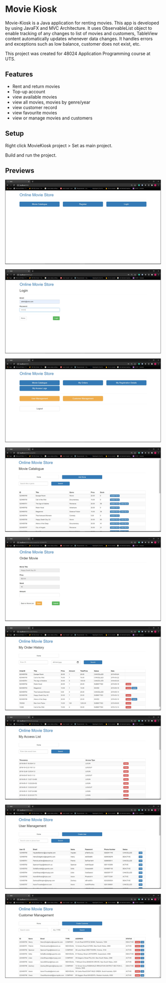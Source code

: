 # Movie Kiosk

Movie-Kiosk is a Java application for renting movies. This app is developed by using JavaFX and MVC Architecture. It uses ObservableList object to enable tracking of any changes to list of movies and customers, TableView content automatically updates whenever data changes. It handles errors and exceptions such as low balance, customer does not exist, etc. 

This project was created for 48024 Application Programming course at UTS.

## Features

- Rent and return movies
- Top-up account
- view available movies
- view all movies, movies by genre/year
- view customer record
- view favourite movies
- view or manage movies and customers

## Setup

Right click MovieKiosk project > Set as main project.

Build and run the project.

## Previews

![alt text](https://github.com/Jonnylie/Online-Movie-Store/blob/master/docs/LandingPage.jpg)

![alt text](https://github.com/Jonnylie/Online-Movie-Store/blob/master/docs/LoginPage.jpg)

![alt text](https://github.com/Jonnylie/Online-Movie-Store/blob/master/docs/HomePage.jpg)

![alt text](https://github.com/Jonnylie/Online-Movie-Store/blob/master/docs/MovieCatalogue.jpg)

![alt text](https://github.com/Jonnylie/Online-Movie-Store/blob/master/docs/OrderMovie.jpg)

![alt text](https://github.com/Jonnylie/Online-Movie-Store/blob/master/docs/OrderHistory.jpg)

![alt text](https://github.com/Jonnylie/Online-Movie-Store/blob/master/docs/AccessList.jpg)

![alt text](https://github.com/Jonnylie/Online-Movie-Store/blob/master/docs/UserManagement.jpg)

![alt text](https://github.com/Jonnylie/Online-Movie-Store/blob/master/docs/CustomerManagement.jpg)
